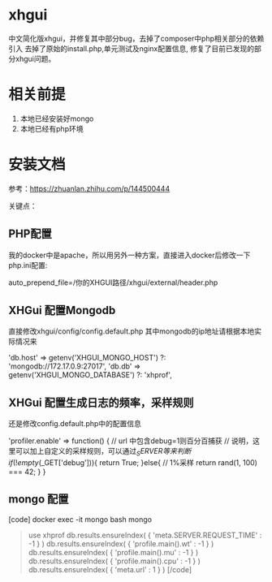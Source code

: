 # xhgui
中文简化版xhgui，并修复其中部分bug，去掉了composer中php相关部分的依赖引入
去掉了原始的install.php,单元测试及nginx配置信息,
修复了目前已发现的部分xhgui问题。

# 相关前提
1. 本地已经安装好mongo
2. 本地已经有php环境

# 安装文档
参考：https://zhuanlan.zhihu.com/p/144500444

关键点：

## PHP配置

我的docker中是apache，所以用另外一种方案，直接进入docker后修改一下php.ini配置:

auto_prepend_file=/你的XHGUI路径/xhgui/external/header.php

## XHGui 配置Mongodb

直接修改xhgui/config/config.default.php 其中mongodb的ip地址请根据本地实际情况来

'db.host' => getenv('XHGUI_MONGO_HOST') ?: 'mongodb://172.17.0.9:27017',
'db.db' => getenv('XHGUI_MONGO_DATABASE') ?: 'xhprof',

## XHGui 配置生成日志的频率，采样规则

还是修改config.default.php中的配置信息

'profiler.enable' => function() { 
   // url 中包含debug=1则百分百捕获 
   // 说明，这里可以加上自定义的采样规则，可以通过$_SERVER等来判断
   if(!empty($_GET['debug'])){ 
       return True; 
   }else{ 
       // 1%采样 
       return rand(1, 100) === 42; 
   } 
} 
## mongo 配置
[code]
docker exec -it mongo bash
mongo 
> use xhprof 
> db.results.ensureIndex( { 'meta.SERVER.REQUEST_TIME' : -1 } ) 
> db.results.ensureIndex( { 'profile.main().wt' : -1 } ) 
> db.results.ensureIndex( { 'profile.main().mu' : -1 } ) 
> db.results.ensureIndex( { 'profile.main().cpu' : -1 } ) 
> db.results.ensureIndex( { 'meta.url' : 1 } ) 
[/code]
